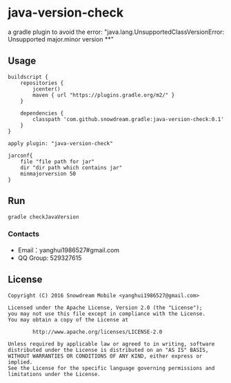 # java-version-check
   
a gradle plugin to avoid the error: "java.lang.UnsupportedClassVersionError: Unsupported major.minor version **"      

## Usage
```
buildscript {
    repositories {
        jcenter()
        maven { url "https://plugins.gradle.org/m2/" }
    }
    
    dependencies {
        classpath 'com.github.snowdream.gradle:java-version-check:0.1'
    }
}

apply plugin: "java-version-check"

jarconf{
    file "file path for jar"
    dir "dir path which contains jar"
    minmajorversion 50
}
```
## Run
```
gradle checkJavaVersion
```

### Contacts
* Email：yanghui1986527#gmail.com
* QQ Group: 529327615      


## License
```
Copyright (C) 2016 Snowdream Mobile <yanghui1986527@gmail.com>

Licensed under the Apache License, Version 2.0 (the "License");
you may not use this file except in compliance with the License.
You may obtain a copy of the License at

        http://www.apache.org/licenses/LICENSE-2.0

Unless required by applicable law or agreed to in writing, software
distributed under the License is distributed on an "AS IS" BASIS,
WITHOUT WARRANTIES OR CONDITIONS OF ANY KIND, either express or implied.
See the License for the specific language governing permissions and
limitations under the License.
```
